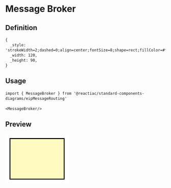 # Message Broker

## Definition

```
{
  _style: 'strokeWidth=2;dashed=0;align=center;fontSize=8;shape=rect;fillColor=#fffbc0;strokeColor=#000000;',
  _width: 120,
  _height: 90,
}
```

## Usage

```
import { MessageBroker } from '@reactiac/standard-components-diagrams/eipMessageRouting'

<MessageBroker/>
```

## Preview

<img src="./message-broker.png" width="200"/>
